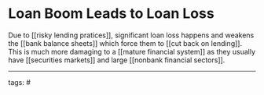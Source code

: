 # Loan Boom Leads to Loan Loss
Due to [[risky lending pratices]], significant loan loss happens and weakens the [[bank balance sheets]] which force them to [[cut back on lending]]. This is much more damaging to a [[mature financial system]] as they usually have [[securities markets]] and large [[nonbank financial sectors]].

___
tags: #
